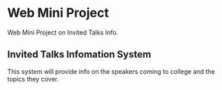 # Web Mini Project
Web Mini Project on Invited Talks Info.

## Invited Talks Infomation System
This system will provide info on the speakers coming to college and the topics they cover. 
